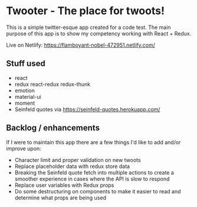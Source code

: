 # Twooter - The place for twoots!

This is a simple twitter-esque app created for a code test. The main purpose of this app is to show my competency working with React + Redux.

Live on Netlify: https://flamboyant-nobel-472951.netlify.com/

## Stuff used

- react
- redux react-redux redux-thunk
- emotion
- material-ui
- moment
- Seinfeld quotes via https://seinfeld-quotes.herokuapp.com/

## Backlog / enhancements

If I were to maintain this app there are a few things I'd like to add and/or improve upon:

- Character limit and proper validation on new twoots
- Replace placeholder data with redux store data
- Breaking the Seinfeld quote fetch into multiple actions to create a smoother experience in cases where the API is slow to respond
- Replace user variables with Redux props
- Do some destructuring on components to make it easier to read and determine what props are being used
